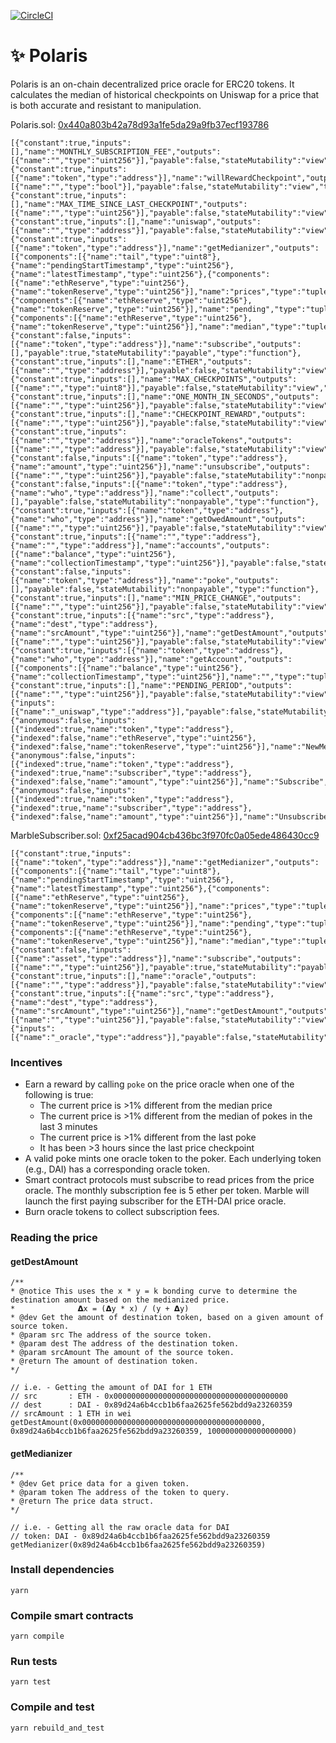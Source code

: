 [![CircleCI](https://circleci.com/gh/marbleprotocol/polaris/tree/master.svg?style=svg)](https://circleci.com/gh/marbleprotocol/polaris/tree/master)

# ✨ Polaris

Polaris is an on-chain decentralized price oracle for ERC20 tokens. It calculates the median of historical checkpoints on Uniswap for a price that is both accurate and resistant to manipulation.

Polaris.sol: [0x440a803b42a78d93a1fe5da29a9fb37ecf193786](https://etherscan.io/address/0x440a803b42a78d93a1fe5da29a9fb37ecf193786)
```
[{"constant":true,"inputs":[],"name":"MONTHLY_SUBSCRIPTION_FEE","outputs":[{"name":"","type":"uint256"}],"payable":false,"stateMutability":"view","type":"function"},{"constant":true,"inputs":[{"name":"token","type":"address"}],"name":"willRewardCheckpoint","outputs":[{"name":"","type":"bool"}],"payable":false,"stateMutability":"view","type":"function"},{"constant":true,"inputs":[],"name":"MAX_TIME_SINCE_LAST_CHECKPOINT","outputs":[{"name":"","type":"uint256"}],"payable":false,"stateMutability":"view","type":"function"},{"constant":true,"inputs":[],"name":"uniswap","outputs":[{"name":"","type":"address"}],"payable":false,"stateMutability":"view","type":"function"},{"constant":true,"inputs":[{"name":"token","type":"address"}],"name":"getMedianizer","outputs":[{"components":[{"name":"tail","type":"uint8"},{"name":"pendingStartTimestamp","type":"uint256"},{"name":"latestTimestamp","type":"uint256"},{"components":[{"name":"ethReserve","type":"uint256"},{"name":"tokenReserve","type":"uint256"}],"name":"prices","type":"tuple[]"},{"components":[{"name":"ethReserve","type":"uint256"},{"name":"tokenReserve","type":"uint256"}],"name":"pending","type":"tuple[]"},{"components":[{"name":"ethReserve","type":"uint256"},{"name":"tokenReserve","type":"uint256"}],"name":"median","type":"tuple"}],"name":"","type":"tuple"}],"payable":false,"stateMutability":"view","type":"function"},{"constant":false,"inputs":[{"name":"token","type":"address"}],"name":"subscribe","outputs":[],"payable":true,"stateMutability":"payable","type":"function"},{"constant":true,"inputs":[],"name":"ETHER","outputs":[{"name":"","type":"address"}],"payable":false,"stateMutability":"view","type":"function"},{"constant":true,"inputs":[],"name":"MAX_CHECKPOINTS","outputs":[{"name":"","type":"uint8"}],"payable":false,"stateMutability":"view","type":"function"},{"constant":true,"inputs":[],"name":"ONE_MONTH_IN_SECONDS","outputs":[{"name":"","type":"uint256"}],"payable":false,"stateMutability":"view","type":"function"},{"constant":true,"inputs":[],"name":"CHECKPOINT_REWARD","outputs":[{"name":"","type":"uint256"}],"payable":false,"stateMutability":"view","type":"function"},{"constant":true,"inputs":[{"name":"","type":"address"}],"name":"oracleTokens","outputs":[{"name":"","type":"address"}],"payable":false,"stateMutability":"view","type":"function"},{"constant":false,"inputs":[{"name":"token","type":"address"},{"name":"amount","type":"uint256"}],"name":"unsubscribe","outputs":[{"name":"","type":"uint256"}],"payable":false,"stateMutability":"nonpayable","type":"function"},{"constant":false,"inputs":[{"name":"token","type":"address"},{"name":"who","type":"address"}],"name":"collect","outputs":[],"payable":false,"stateMutability":"nonpayable","type":"function"},{"constant":true,"inputs":[{"name":"token","type":"address"},{"name":"who","type":"address"}],"name":"getOwedAmount","outputs":[{"name":"","type":"uint256"}],"payable":false,"stateMutability":"view","type":"function"},{"constant":true,"inputs":[{"name":"","type":"address"},{"name":"","type":"address"}],"name":"accounts","outputs":[{"name":"balance","type":"uint256"},{"name":"collectionTimestamp","type":"uint256"}],"payable":false,"stateMutability":"view","type":"function"},{"constant":false,"inputs":[{"name":"token","type":"address"}],"name":"poke","outputs":[],"payable":false,"stateMutability":"nonpayable","type":"function"},{"constant":true,"inputs":[],"name":"MIN_PRICE_CHANGE","outputs":[{"name":"","type":"uint256"}],"payable":false,"stateMutability":"view","type":"function"},{"constant":true,"inputs":[{"name":"src","type":"address"},{"name":"dest","type":"address"},{"name":"srcAmount","type":"uint256"}],"name":"getDestAmount","outputs":[{"name":"","type":"uint256"}],"payable":false,"stateMutability":"view","type":"function"},{"constant":true,"inputs":[{"name":"token","type":"address"},{"name":"who","type":"address"}],"name":"getAccount","outputs":[{"components":[{"name":"balance","type":"uint256"},{"name":"collectionTimestamp","type":"uint256"}],"name":"","type":"tuple"}],"payable":false,"stateMutability":"view","type":"function"},{"constant":true,"inputs":[],"name":"PENDING_PERIOD","outputs":[{"name":"","type":"uint256"}],"payable":false,"stateMutability":"view","type":"function"},{"inputs":[{"name":"_uniswap","type":"address"}],"payable":false,"stateMutability":"nonpayable","type":"constructor"},{"anonymous":false,"inputs":[{"indexed":true,"name":"token","type":"address"},{"indexed":false,"name":"ethReserve","type":"uint256"},{"indexed":false,"name":"tokenReserve","type":"uint256"}],"name":"NewMedian","type":"event"},{"anonymous":false,"inputs":[{"indexed":true,"name":"token","type":"address"},{"indexed":true,"name":"subscriber","type":"address"},{"indexed":false,"name":"amount","type":"uint256"}],"name":"Subscribe","type":"event"},{"anonymous":false,"inputs":[{"indexed":true,"name":"token","type":"address"},{"indexed":true,"name":"subscriber","type":"address"},{"indexed":false,"name":"amount","type":"uint256"}],"name":"Unsubscribe","type":"event"}]
```

MarbleSubscriber.sol: [0xf25acad904cb436bc3f970fc0a05ede486430cc9](https://etherscan.io/address/0xf25acad904cb436bc3f970fc0a05ede486430cc9)
```
[{"constant":true,"inputs":[{"name":"token","type":"address"}],"name":"getMedianizer","outputs":[{"components":[{"name":"tail","type":"uint8"},{"name":"pendingStartTimestamp","type":"uint256"},{"name":"latestTimestamp","type":"uint256"},{"components":[{"name":"ethReserve","type":"uint256"},{"name":"tokenReserve","type":"uint256"}],"name":"prices","type":"tuple[]"},{"components":[{"name":"ethReserve","type":"uint256"},{"name":"tokenReserve","type":"uint256"}],"name":"pending","type":"tuple[]"},{"components":[{"name":"ethReserve","type":"uint256"},{"name":"tokenReserve","type":"uint256"}],"name":"median","type":"tuple"}],"name":"","type":"tuple"}],"payable":false,"stateMutability":"view","type":"function"},{"constant":false,"inputs":[{"name":"asset","type":"address"}],"name":"subscribe","outputs":[{"name":"","type":"uint256"}],"payable":true,"stateMutability":"payable","type":"function"},{"constant":true,"inputs":[],"name":"oracle","outputs":[{"name":"","type":"address"}],"payable":false,"stateMutability":"view","type":"function"},{"constant":true,"inputs":[{"name":"src","type":"address"},{"name":"dest","type":"address"},{"name":"srcAmount","type":"uint256"}],"name":"getDestAmount","outputs":[{"name":"","type":"uint256"}],"payable":false,"stateMutability":"view","type":"function"},{"inputs":[{"name":"_oracle","type":"address"}],"payable":false,"stateMutability":"nonpayable","type":"constructor"}]
```

### Incentives

 * Earn a reward by calling `poke` on the price oracle when one of the following is true:
     * The current price is >1% different from the median price
     * The current price is >1% different from the median of pokes in the last 3 minutes
     * The current price is >1% different from the last poke
     * It has been >3 hours since the last price checkpoint
 * A valid poke mints one oracle token to the poker. Each underlying token (e.g., DAI) has a corresponding oracle token.
 * Smart contract protocols must subscribe to read prices from the price oracle. The monthly subscription fee is 5 ether per token. Marble will launch the first paying subscriber for the ETH-DAI price oracle.
 * Burn oracle tokens to collect subscription fees.
 
### Reading the price

#### getDestAmount
```
/**
* @notice This uses the x * y = k bonding curve to determine the destination amount based on the medianized price.
*              𝝙x = (𝝙y * x) / (y + 𝝙y)
* @dev Get the amount of destination token, based on a given amount of source token.
* @param src The address of the source token.
* @param dest The address of the destination token.
* @param srcAmount The amount of the source token.
* @return The amount of destination token.
*/

// i.e. - Getting the amount of DAI for 1 ETH
// src       : ETH - 0x000000000000000000000000000000000000000
// dest      : DAI - 0x89d24a6b4ccb1b6faa2625fe562bdd9a23260359
// srcAmount : 1 ETH in wei
getDestAmount(0x0000000000000000000000000000000000000000, 0x89d24a6b4ccb1b6faa2625fe562bdd9a23260359, 1000000000000000000)
```

#### getMedianizer
```
/**
* @dev Get price data for a given token.
* @param token The address of the token to query.
* @return The price data struct.
*/

// i.e. - Getting all the raw oracle data for DAI
// token: DAI - 0x89d24a6b4ccb1b6faa2625fe562bdd9a23260359
getMedianizer(0x89d24a6b4ccb1b6faa2625fe562bdd9a23260359)
```

### Install dependencies
```
yarn
```

### Compile smart contracts
```
yarn compile
```

### Run tests
```
yarn test
```

### Compile and test
```
yarn rebuild_and_test
```
